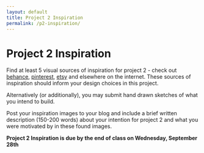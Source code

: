 ```yaml
---
layout: default
title: Project 2 Inspiration
permalink: /p2-inspiration/
---
```


# Project 2 Inspiration

Find at least 5 visual sources of inspiration for project 2 - check out [behance](https://www.behance.net/search?search=laser+cutting), [pinterest](https://www.pinterest.com/search/pins/?q=laser%20cutting&rs=typed&term_meta[]=laser%7Ctyped&term_meta[]=cutting%7Ctyped), [etsy](https://www.etsy.com/market/laser_cut) and elsewhere on the internet. These sources of inspiration should inform your design choices in this project.

Alternatively (or additionally), you may submit hand drawn sketches of what you intend to build. 

Post your inspiration images to your blog and include a brief written description (150-200 words) about your intention for project 2 and what  you were motivated by in these found images. 

**Project 2 Inspiration is due by the end of class on Wednesday, September 28th** 